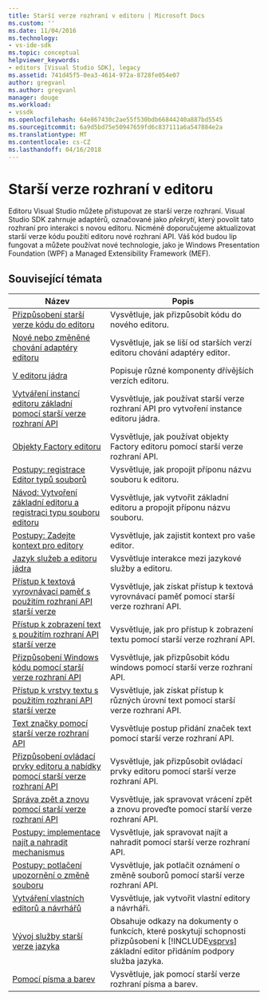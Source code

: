 ```yaml
---
title: Starší verze rozhraní v editoru | Microsoft Docs
ms.custom: ''
ms.date: 11/04/2016
ms.technology:
- vs-ide-sdk
ms.topic: conceptual
helpviewer_keywords:
- editors [Visual Studio SDK], legacy
ms.assetid: 741d45f5-0ea3-4614-972a-8728fe054e07
author: gregvanl
ms.author: gregvanl
manager: douge
ms.workload:
- vssdk
ms.openlocfilehash: 64e867430c2ae55f530bdb66844240a887bd5545
ms.sourcegitcommit: 6a9d5bd75e50947659fd6c837111a6a547884e2a
ms.translationtype: MT
ms.contentlocale: cs-CZ
ms.lasthandoff: 04/16/2018
---
```

# <a name="legacy-interfaces-in-the-editor"></a>Starší verze rozhraní v editoru
Editoru Visual Studio můžete přistupovat ze starší verze rozhraní. Visual Studio SDK zahrnuje adaptérů, označované jako *překrytí*, který povolit tato rozhraní pro interakci s novou editoru. Nicméně doporučujeme aktualizovat starší verze kódu použití editoru nové rozhraní API. Váš kód budou líp fungovat a můžete používat nové technologie, jako je Windows Presentation Foundation (WPF) a Managed Extensibility Framework (MEF).  
  
## <a name="related-topics"></a>Související témata  
  
|Název|Popis|  
|-----------|-----------------|  
|[Přizpůsobení starší verze kódu do editoru](../extensibility/adapting-legacy-code-to-the-editor.md)|Vysvětluje, jak přizpůsobit kódu do nového editoru.|  
|[Nové nebo změněné chování adaptéry editoru](../extensibility/new-or-changed-behavior-with-editor-adapters.md)|Vysvětluje, jak se liší od starších verzí editoru chování adaptéry editor.|  
|[V editoru jádra](../extensibility/inside-the-core-editor.md)|Popisuje různé komponenty dřívějších verzích editoru.|  
|[Vytváření instancí editoru základní pomocí starší verze rozhraní API](../extensibility/instantiating-the-core-editor-by-using-the-legacy-api.md)|Vysvětluje, jak používat starší verze rozhraní API pro vytvoření instance editoru jádra.|  
|[Objekty Factory editoru](../extensibility/editor-factories.md)|Vysvětluje, jak používat objekty Factory editoru pomocí starší verze rozhraní API.|  
|[Postupy: registrace Editor typů souborů](../extensibility/how-to-register-editor-file-types.md)|Vysvětluje, jak propojit příponu názvu souboru k editoru.|  
|[Návod: Vytvoření základní editoru a registraci typu souboru editoru](../extensibility/walkthrough-creating-a-core-editor-and-registering-an-editor-file-type.md)|Vysvětluje, jak vytvořit základní editoru a propojit příponu názvu souboru.|  
|[Postupy: Zadejte kontext pro editory](../extensibility/how-to-provide-context-for-editors.md)|Vysvětluje, jak zajistit kontext pro vaše editor.|  
|[Jazyk služeb a editoru jádra](../extensibility/language-services-and-the-core-editor.md)|Vysvětluje interakce mezi jazykové služby a editoru.|  
|[Přístup k textová vyrovnávací paměť s použitím rozhraní API starší verze](../extensibility/accessing-the-text-buffer-by-using-the-legacy-api.md)|Vysvětluje, jak získat přístup k textová vyrovnávací paměť pomocí starší verze rozhraní API.|  
|[Přístup k zobrazení text s použitím rozhraní API starší verze](../extensibility/accessing-thetext-view-by-using-the-legacy-api.md)|Vysvětluje, jak pro přístup k zobrazení textu pomocí starší verze rozhraní API.|  
|[Přizpůsobení Windows kódu pomocí starší verze rozhraní API](../extensibility/customizing-code-windows-by-using-the-legacy-api.md)|Vysvětluje, jak přizpůsobit kódu windows pomocí starší verze rozhraní API.|  
|[Přístup k vrstvy textu s použitím rozhraní API starší verze](../extensibility/accessing-text-layers-by-using-the-legacy-api.md)|Vysvětluje, jak získat přístup k různých úrovní text pomocí starší verze rozhraní API.|  
|[Text značky pomocí starší verze rozhraní API](../extensibility/using-text-markers-with-the-legacy-api.md)|Vysvětluje postup přidání značek text pomocí starší verze rozhraní API.|  
|[Přizpůsobení ovládací prvky editoru a nabídky pomocí starší verze rozhraní API](../extensibility/customizing-editor-controls-and-menus-by-using-the-legacy-api.md)|Vysvětluje, jak přizpůsobit ovládací prvky editoru pomocí starší verze rozhraní API.|  
|[Správa zpět a znovu pomocí starší verze rozhraní API](../extensibility/managing-undo-and-redo-by-using-the-legacy-api.md)|Vysvětluje, jak spravovat vrácení zpět a znovu proveďte pomocí starší verze rozhraní API.|  
|[Postupy: implementace najít a nahradit mechanismus](../extensibility/how-to-implement-the-find-and-replace-mechanism.md)|Vysvětluje, jak spravovat najít a nahradit pomocí starší verze rozhraní API.|  
|[Postupy: potlačení upozornění o změně souboru](../extensibility/how-to-suppress-file-change-notifications.md)|Vysvětluje, jak potlačit oznámení o změně souborů pomocí starší verze rozhraní API.|  
|[Vytváření vlastních editorů a návrhářů](../extensibility/creating-custom-editors-and-designers.md)|Vysvětluje, jak vytvořit vlastní editory a návrháři.|  
|[Vývoj služby starší verze jazyka](../extensibility/internals/developing-a-legacy-language-service.md)|Obsahuje odkazy na dokumenty o funkcích, které poskytují schopnosti přizpůsobení k [!INCLUDE[vsprvs](../code-quality/includes/vsprvs_md.md)] základní editor přidáním podpory služba jazyka.|  
|[Pomocí písma a barev](../extensibility/using-fonts-and-colors.md)|Vysvětluje, jak pomocí starší verze rozhraní písma a barev.|